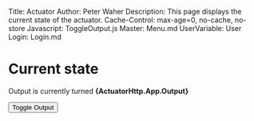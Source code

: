 ﻿Title: Actuator
Author: Peter Waher
Description: This page displays the current state of the actuator.
Cache-Control: max-age=0, no-cache, no-store
Javascript: ToggleOutput.js
Master: Menu.md
UserVariable: User
Login: Login.md

Current state
============================

Output is currently turned **<span id='OutputState'>{ActuatorHttp.App.Output}</span>**

<button onclick='ToggleOutput();'>Toggle Output</button>
